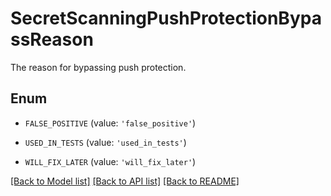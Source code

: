 # SecretScanningPushProtectionBypassReason

The reason for bypassing push protection.

## Enum

* `FALSE_POSITIVE` (value: `'false_positive'`)

* `USED_IN_TESTS` (value: `'used_in_tests'`)

* `WILL_FIX_LATER` (value: `'will_fix_later'`)

[[Back to Model list]](../README.md#documentation-for-models) [[Back to API list]](../README.md#documentation-for-api-endpoints) [[Back to README]](../README.md)


